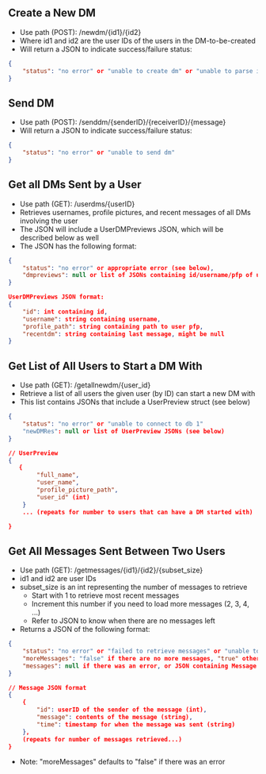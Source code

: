## Create a New DM

-   Use path (POST): /newdm/{id1}/{id2}
-   Where id1 and id2 are the user IDs of the users in the DM-to-be-created
-   Will return a JSON to indicate success/failure status:

```json
{
    "status": "no error" or "unable to create dm" or "unable to parse input"
}
```

## Send DM

-   Use path (POST): /senddm/{senderID}/{receiverID}/{message}
-   Will return a JSON to indicate success/failure status:

```json
{
    "status": "no error" or "unable to send dm"
}
```

## Get all DMs Sent by a User

-   Use path (GET): /userdms/{userID}
-   Retrieves usernames, profile pictures, and recent messages of all DMs involving the user
-   The JSON will include a UserDMPreviews JSON, which will be described below as well
-   The JSON has the following format:

```json
{
    "status": "no error" or appropriate error (see below),
    "dmpreviews": null or list of JSONs containing id/username/pfp of users that have DMs involving the given user (refer to below for format of dmpreviews) + most recent message sent
}

UserDMPreviews JSON format:
{
    "id": int containing id,
    "username": string containing username,
    "profile_path": string containing path to user pfp,
    "recentdm": string containing last message, might be null
}
```

## Get List of All Users to Start a DM With

-   Use path (GET): /getallnewdm/{user_id}
-   Retrieve a list of all users the given user (by ID) can start a new DM with
-   This list contains JSONs that include a UserPreview struct (see below)

```json
{
    "status": "no error" or "unable to connect to db 1"
    "newDMRes": null or list of UserPreview JSONs (see below)
}

// UserPreview
{
   {
        "full_name",
        "user_name",
        "profile_picture_path",
        "user_id" (int)
    }
    ... (repeats for number to users that can have a DM started with)

}
```

## Get All Messages Sent Between Two Users

-   Use path (GET): /getmessages/{id1}/{id2}/{subset_size}
-   id1 and id2 are user IDs
-   subset_size is an int representing the number of messages to retrieve
    -   Start with 1 to retrieve most recent messages
    -   Increment this number if you need to load more messages (2, 3, 4, ...)
    -   Refer to JSON to know when there are no messages left
-   Returns a JSON of the following format:

```json
{
    "status": "no error" or "failed to retrieve messages" or "unable to parse input",
    "moreMessages": "false" if there are no more messages, "true" otherwise (bool),
    "messages": null if there was an error, or JSON containing Message structs (refer to below for format)
}

// Message JSON format
{
    {
        "id": userID of the sender of the message (int),
        "message": contents of the message (string),
        "time": timestamp for when the message was sent (string)
    },
    (repeats for number of messages retrieved...)
}
```

-   Note: "moreMessages" defaults to "false" if there was an error

